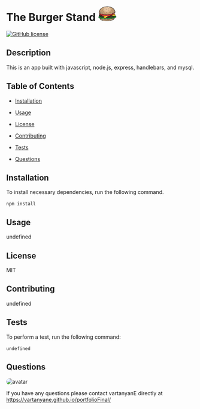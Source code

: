 

# The Burger Stand  <img src="./public/img/burger.png" alt="avatar" style="border-radius: 16px" width="50"/>

[![GitHub license](https://img.shields.io/github/license/Naereen/StrapDown.js.svg)](https://github.com/Naereen/StrapDown.js/blob/master/LICENSE)

## Description

This is an app built with javascript, node.js, express, handlebars, and mysql.  





## Table of Contents

* [Installation](#Installation) 

* [Usage](#Usage) 

* [License](#License) 

* [Contributing](#Contributing) 

* [Tests](#Tests)

* [Questions](#Questions)

## Installation

To install necessary dependencies, run the following command.


    npm install

## Usage

undefined

## License

    
MIT

## Contributing

undefined

## Tests

To perform a test, run the following command:

    undefined
    
    
## Questions


<img src="https://avatars1.githubusercontent.com/u/15513093?v=4" alt="avatar" style="border-radius: 16px" width="30"/>





If you have any questions please contact vartanyanE directly at https://vartanyane.github.io/portfolioFinal/

